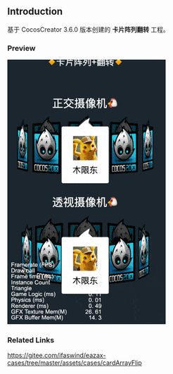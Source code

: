 ## Introduction
基于 CocosCreator 3.6.0 版本创建的 **卡片阵列翻转** 工程。

### Preview
![image](../../../gif/202206/2022063001.gif)

### Related Links
https://gitee.com/ifaswind/eazax-cases/tree/master/assets/cases/cardArrayFlip